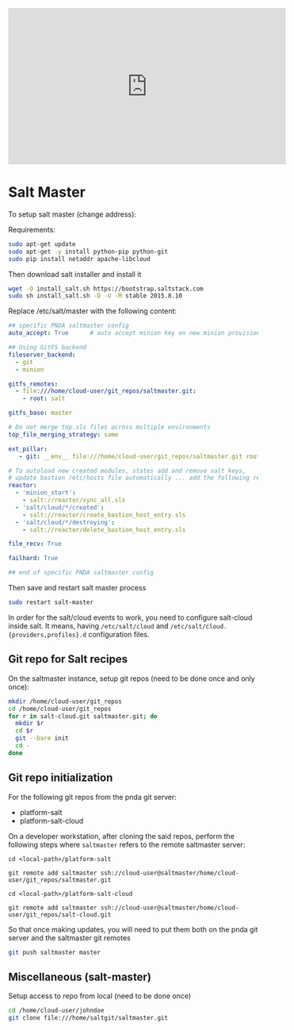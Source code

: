 
<iframe width="560" height="315" src="http://www.youtube.com/embed/EKoxLxzWNOk" frameborder="0" allowfullscreen="allowfullscreen"></iframe>


# Salt Master

To setup salt master (change address):

Requirements:

```sh
sudo apt-get update
sudo apt-get -y install python-pip python-git
sudo pip install netaddr apache-libcloud
```

Then download salt installer and install it

```sh
wget -O install_salt.sh https://bootstrap.saltstack.com
sudo sh install_salt.sh -D -U -M stable 2015.8.10
```

Replace /etc/salt/master with the following content:

```yaml
## specific PNDA saltmaster config
auto_accept: True      # auto accept minion key on new minion provisioning

## Using GitFS backend
fileserver_backend:
  - git
  - minion

gitfs_remotes:
  - file:///home/cloud-user/git_repos/saltmaster.git:
    - root: salt

gitfs_base: master

# Do not merge top.sls files across multiple environments
top_file_merging_strategy: same

ext_pillar:
   - git: __env__ file:///home/cloud-user/git_repos/saltmaster.git root=pillar

# To autoload new created modules, states add and remove salt keys,
# update bastion /etc/hosts file automatically ... add the following reactor configuration
reactor:
  - 'minion_start':
    - salt://reactor/sync_all.sls
  - 'salt/cloud/*/created':
    - salt://reactor/create_bastion_host_entry.sls
  - 'salt/cloud/*/destroying':
    - salt://reactor/delete_bastion_host_entry.sls

file_recv: True

failhard: True

## end of specific PNDA saltmaster config
```

Then save and restart salt master process

```sh
sudo restart salt-master
```

In order for the salt/cloud events to work, you need to configure salt-cloud inside salt. It means, having `/etc/salt/cloud` and `/etc/salt/cloud.{providers,profiles}.d` configuration files.

## Git repo for Salt recipes

On the saltmaster instance, setup git repos (need to be done once and only once):

```sh
mkdir /home/cloud-user/git_repos
cd /home/cloud-user/git_repos
for r in salt-cloud.git saltmaster.git; do
  mkdir $r
  cd $r
  git --bare init
  cd -
done
```

## Git repo initialization

For the following git repos from the pnda git server:

- platform-salt
- platform-salt-cloud

On a developer workstation, after cloning the said repos, perform the following steps where `saltmaster` refers to the remote saltmaster server:



```
cd <local-path>/platform-salt
```
```
git remote add saltmaster ssh://cloud-user@saltmaster/home/cloud-user/git_repos/saltmaster.git
```
```
cd <local-path>/platform-salt-cloud
```
```
git remote add saltmaster ssh://cloud-user@saltmaster/home/cloud-user/git_repos/salt-cloud.git
```

So that once making updates, you will need to put them both on the pnda git server and the saltmaster git remotes

```sh
git push saltmaster master
```

## Miscellaneous (salt-master)

Setup access to repo from local (need to be done once)

```sh
cd /home/cloud-user/johndoe
git clone file:///home/saltgit/saltmaster.git
```
